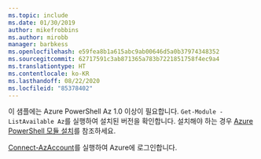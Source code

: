 ```yaml
---
ms.topic: include
ms.date: 01/30/2019
author: mikefrobbins
ms.author: mirobb
manager: barbkess
ms.openlocfilehash: e59fea8b1a615abc9ab00646d5a0b37974348352
ms.sourcegitcommit: 62717591c3ab871365a783b7221851758f4ec9a4
ms.translationtype: HT
ms.contentlocale: ko-KR
ms.lasthandoff: 08/22/2020
ms.locfileid: "85378402"
---
```

이 샘플에는 Azure PowerShell Az 1.0 이상이 필요합니다. `Get-Module -ListAvailable Az`를 실행하여 설치된 버전을 확인합니다. 설치해야 하는 경우 [Azure PowerShell 모듈 설치](/powershell/azure/install-az-ps)를 참조하세요. 

[Connect-AzAccount](/powershell/module/az.accounts/connect-azaccount)를 실행하여 Azure에 로그인합니다.
